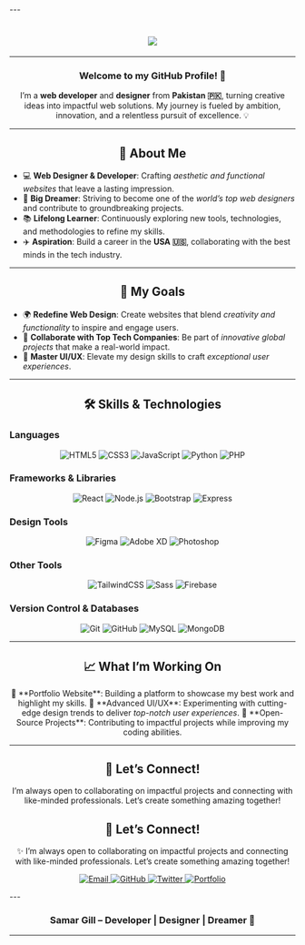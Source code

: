 

---<!-- Advanced Header with Typing Animation -->
<h1 align="center">
  <img src="https://readme-typing-svg.demolab.com?font=Fira+Code&weight=600&size=36&duration=3000&pause=700&color=00A1D6&center=true&vCenter=true&width=900&lines=👋+Hey,+I'm+Samar+Gill!;🌐+Full-Stack+Developer+&+Designer;🚀+Turning+Dreams+into+Web+Realities;💡+Innovating+the+Future+One+Pixel+at+a+Time" />
</h1>

---

<h3 align="center">Welcome to my GitHub Profile! 🌟</h3>  
<p align="center">  
I’m a <strong>web developer</strong> and <strong>designer</strong> from <strong>Pakistan 🇵🇰</strong>, turning creative ideas into impactful web solutions. My journey is fueled by ambition, innovation, and a relentless pursuit of excellence. 💡  
</p>  

---

<h2 align="center">🚀 About Me</h2>  

<ul>
  <li>💻 <strong>Web Designer & Developer</strong>: Crafting <em>aesthetic and functional websites</em> that leave a lasting impression.</li>  
  <li>🌟 <strong>Big Dreamer</strong>: Striving to become one of the <em>world’s top web designers</em> and contribute to groundbreaking projects.</li>  
  <li>📚 <strong>Lifelong Learner</strong>: Continuously exploring new tools, technologies, and methodologies to refine my skills.</li>  
  <li>✈️ <strong>Aspiration</strong>: Build a career in the <strong>USA 🇺🇸</strong>, collaborating with the best minds in the tech industry.</li>  
</ul>

---

<h2 align="center">🎯 My Goals</h2>  

<ul>
  <li>🌍 <strong>Redefine Web Design</strong>: Create websites that blend <em>creativity and functionality</em> to inspire and engage users.</li>  
  <li>🚀 <strong>Collaborate with Top Tech Companies</strong>: Be part of <em>innovative global projects</em> that make a real-world impact.</li>  
  <li>🎨 <strong>Master UI/UX</strong>: Elevate my design skills to craft <em>exceptional user experiences</em>.</li>  
</ul>

---

<h2 align="center">🛠️ Skills & Technologies</h2>  

### **Languages**  
<p align="center">
  <img src="https://img.shields.io/badge/HTML5-E34F26?style=for-the-badge&logo=html5&logoColor=white" alt="HTML5" />  
  <img src="https://img.shields.io/badge/CSS3-1572B6?style=for-the-badge&logo=css3&logoColor=white" alt="CSS3" />  
  <img src="https://img.shields.io/badge/JavaScript-F7DF1E?style=for-the-badge&logo=javascript&logoColor=black" alt="JavaScript" />  
  <img src="https://img.shields.io/badge/Python-3776AB?style=for-the-badge&logo=python&logoColor=white" alt="Python" />  
  <img src="https://img.shields.io/badge/PHP-777BB4?style=for-the-badge&logo=php&logoColor=white" alt="PHP" />  
</p>  

### **Frameworks & Libraries**  
<p align="center">
  <img src="https://img.shields.io/badge/React-61DAFB?style=for-the-badge&logo=react&logoColor=black" alt="React" />  
  <img src="https://img.shields.io/badge/Node.js-339933?style=for-the-badge&logo=nodedotjs&logoColor=white" alt="Node.js" />  
  <img src="https://img.shields.io/badge/Bootstrap-7952B3?style=for-the-badge&logo=bootstrap&logoColor=white" alt="Bootstrap" />  
  <img src="https://img.shields.io/badge/Express-000000?style=for-the-badge&logo=express&logoColor=white" alt="Express" />  
</p>  

### **Design Tools**  
<p align="center">
  <img src="https://img.shields.io/badge/Figma-F24E1E?style=for-the-badge&logo=figma&logoColor=white" alt="Figma" />  
  <img src="https://img.shields.io/badge/Adobe%20XD-FF61F6?style=for-the-badge&logo=adobexd&logoColor=white" alt="Adobe XD" />  
  <img src="https://img.shields.io/badge/Photoshop-31A8FF?style=for-the-badge&logo=adobephotoshop&logoColor=white" alt="Photoshop" />  
</p>  

### **Other Tools**  
<p align="center">
  <img src="https://img.shields.io/badge/TailwindCSS-38B2AC?style=for-the-badge&logo=tailwindcss&logoColor=white" alt="TailwindCSS" />  
  <img src="https://img.shields.io/badge/Sass-CC6699?style=for-the-badge&logo=sass&logoColor=white" alt="Sass" />  
  <img src="https://img.shields.io/badge/Firebase-FFCA28?style=for-the-badge&logo=firebase&logoColor=black" alt="Firebase" />  
</p>  

### **Version Control & Databases**  
<p align="center">
  <img src="https://img.shields.io/badge/Git-F05032?style=for-the-badge&logo=git&logoColor=white" alt="Git" />  
  <img src="https://img.shields.io/badge/GitHub-181717?style=for-the-badge&logo=github&logoColor=white" alt="GitHub" />  
  <img src="https://img.shields.io/badge/MySQL-4479A1?style=for-the-badge&logo=mysql&logoColor=white" alt="MySQL" />  
  <img src="https://img.shields.io/badge/MongoDB-47A248?style=for-the-badge&logo=mongodb&logoColor=white" alt="MongoDB" />  
</p>  

---

<h2 align="center">📈 What I’m Working On</h2>  

<p align="center">  
💼 **Portfolio Website**: Building a platform to showcase my best work and highlight my skills.  
🎨 **Advanced UI/UX**: Experimenting with cutting-edge design trends to deliver <em>top-notch user experiences</em>.  
🤝 **Open-Source Projects**: Contributing to impactful projects while improving my coding abilities.  
</p>

---

<h2 align="center">💬 Let’s Connect!</h2>  

<p align="center">  
I’m always open to collaborating on impactful projects and connecting with like-minded professionals. Let’s create something amazing together!  
<h2 align="center">💬 Let’s Connect!</h2> <p align="center"> ✨ I’m always open to collaborating on impactful projects and connecting with like-minded professionals. Let’s create something amazing together! </p> <p align="center"> <a href="mailto:gillsamar087@gmail.com" target="_blank"> <img src="https://img.shields.io/badge/📧%20Email-gillsamar087%40gmail.com-D14836?style=for-the-badge&logo=gmail&logoColor=white" alt="Email" /> </a> <a href="https://github.com/samar007gill" target="_blank"> <img src="https://img.shields.io/badge/🐙%20GitHub-samar007gill-181717?style=for-the-badge&logo=github&logoColor=white" alt="GitHub" /> </a> <a href="https://twitter.com/SamarGill" target="_blank"> <img src="https://img.shields.io/badge/🐦%20Twitter-@SamarGill-1DA1F2?style=for-the-badge&logo=twitter&logoColor=white" alt="Twitter" /> </a> <a href="#" target="_blank"> <img src="https://img.shields.io/badge/🌐%20Portfolio-Coming%20Soon-FFD700?style=for-the-badge&logo=html5&logoColor=white" alt="Portfolio" /> </a> </p>
---

<h3 align="center">Samar Gill – Developer | Designer | Dreamer 🌟</h3>  

---

